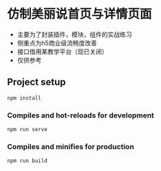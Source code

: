 # 仿制美丽说首页与详情页面
+ 主要为了封装插件，模块，组件的实战练习
+ 侧重点为h5商业级流畅度改善
+ 接口借用某教学平台（现已关闭）
+ 仅供参考

## Project setup
```
npm install
```

### Compiles and hot-reloads for development
```
npm run serve
```

### Compiles and minifies for production
```
npm run build
```
